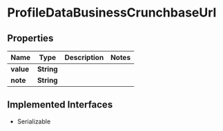 

# ProfileDataBusinessCrunchbaseUrl


## Properties

Name | Type | Description | Notes
------------ | ------------- | ------------- | -------------
**value** | **String** |  | 
**note** | **String** |  | 


## Implemented Interfaces

* Serializable


